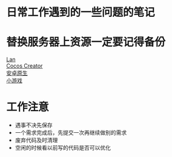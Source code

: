 # 日常工作遇到的一些问题的笔记

# 替换服务器上资源一定要记得备份
[Lan](./docs/Lan.md)  
[Cocos Creator](./docs/CocosCreator.md)  
[安卓原生](./docs/Android.md)  
[小游戏](./docs/InstanceGame.md)
# 工作注意
* 遇事不决先保存
* 一个需求完成后，先提交一次再继续做别的需求
* 废弃代码及时清理
* 空闲的时候看以前写的代码是否可以优化
